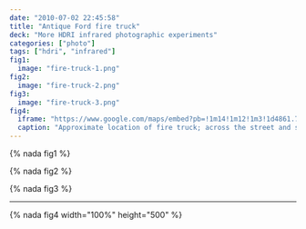 ```yaml
---
date: "2010-07-02 22:45:58"
title: "Antique Ford fire truck"
deck: "More HDRI infrared photographic experiments"
categories: ["photo"]
tags: ["hdri", "infrared"]
fig1:
  image: "fire-truck-1.png"
fig2:
  image: "fire-truck-2.png"
fig3:
  image: "fire-truck-3.png"
fig4:
  iframe: "https://www.google.com/maps/embed?pb=!1m14!1m12!1m3!1d4861.703896072147!2d-122.52543291577605!3d44.12630337760125!2m3!1f0!2f0!3f0!3m2!1i1024!2i768!4f13.1!5e1!3m2!1sen!2sus!4v1392610697533"
  caption: "Approximate location of fire truck; across the street and slightly down the road from [The Wayfarer Resort](http://www.wayfarerresort.com/)."
---
```


{% nada fig1 %}

{% nada fig2 %}

{% nada fig3 %}

---

{% nada fig4 width="100%" height="500" %}
